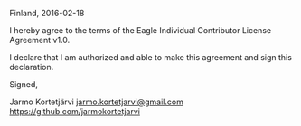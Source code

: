 Finland, 2016-02-18

I hereby agree to the terms of the Eagle Individual Contributor License
Agreement v1.0.

I declare that I am authorized and able to make this agreement and sign this
declaration.

Signed,

Jarmo Kortetjärvi jarmo.kortetjarvi@gmail.com https://github.com/jarmokortetjarvi
